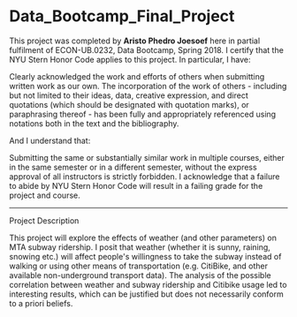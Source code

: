 # Data_Bootcamp_Final_Project

This project was completed by **Aristo Phedro Joesoef** here in partial fulfilment of ECON-UB.0232,
Data Bootcamp, Spring 2018. I certify that the NYU Stern Honor Code applies to this project.
In particular, I have:

Clearly acknowledged the work and efforts of others when submitting written work as our own.
The incorporation of the work of others - including but not limited to their ideas, data, creative
expression, and direct quotations (which should be designated with quotation marks), or paraphrasing thereof - has been fully and appropriately referenced using notations both in the text
and the bibliography.

And I understand that:

Submitting the same or substantially similar work in multiple courses, either in the same semester
or in a different semester, without the express approval of all instructors is strictly forbidden.
I acknowledge that a failure to abide by NYU Stern Honor Code will result in a failing grade for
the project and course.

---

Project Description

This project will explore the effects of weather (and other parameters) on MTA subway ridership. I posit that weather (whether it is sunny, raining, snowing etc.) will affect people's willingness to take the subway instead of walking or using other means of transportation (e.g. CitiBike, and other available non-underground transport data). The analysis of the possible correlation between weather and subway ridership and Citibike usage led to interesting results, which can be justified but does not necessarily conform to a priori beliefs.
